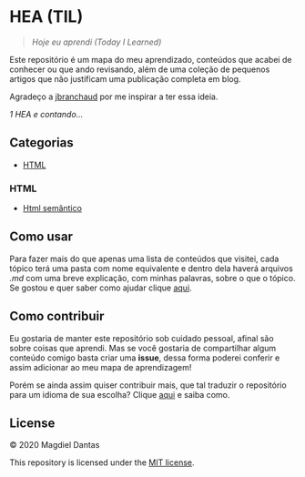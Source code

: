 # HEA (TIL)
> *Hoje eu aprendi (Today I Learned)*

Este repositório é um mapa do meu aprendizado, conteúdos que acabei de conhecer ou que ando revisando, além de uma coleção de pequenos artigos que não justificam uma publicação completa em blog.

Agradeço a [jbranchaud](https://github.com/jbranchaud/til) por me inspirar a ter essa ideia.

*1 HEA e contando...*

## Categorias

- [HTML](#HTML)

### HTML
- [Html semântico](/html/html-semantico.md)

## Como usar

Para fazer mais do que apenas uma lista de conteúdos que visitei, cada tópico terá uma pasta com nome equivalente e dentro dela haverá arquivos *.md* com uma breve explicação, com minhas palavras, sobre o que o tópico. Se gostou e quer saber como ajudar clique [aqui](#como-contribuir).

## Como contribuir

Eu gostaria de manter este repositório  sob cuidado pessoal, afinal são sobre coisas que aprendi. Mas se você gostaria de compartilhar algum conteúdo comigo basta criar uma **issue**, dessa forma poderei conferir e assim adicionar ao meu mapa de aprendizagem!

Porém se ainda assim quiser contribuir mais, que tal traduzir o repositório para um idioma de sua escolha? Clique [aqui](https://github.com/magdielndantas/hea) e saiba como.

## License

© 2020 Magdiel Dantas

This repository is licensed under the [MIT license](https://choosealicense.com/licenses/mit/).
